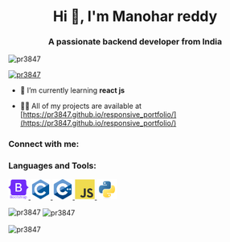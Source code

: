 <h1 align="center">Hi 👋, I'm Manohar reddy</h1>
<h3 align="center">A passionate backend developer from India</h3>

<p align="left"> <img src="https://komarev.com/ghpvc/?username=pr3847&label=Profile%20views&color=0e75b6&style=flat" alt="pr3847" /> </p>

<p align="left"> <a href="https://github.com/ryo-ma/github-profile-trophy"><img src="https://github-profile-trophy.vercel.app/?username=pr3847" alt="pr3847" /></a> </p>

- 🌱 I’m currently learning **react js**

- 👨‍💻 All of my projects are available at [https://pr3847.github.io/responsive_portfolio/](https://pr3847.github.io/responsive_portfolio/)

<h3 align="left">Connect with me:</h3>
<p align="left">
</p>

<h3 align="left">Languages and Tools:</h3>
<p align="left"> <a href="https://getbootstrap.com" target="_blank" rel="noreferrer"> <img src="https://raw.githubusercontent.com/devicons/devicon/master/icons/bootstrap/bootstrap-plain-wordmark.svg" alt="bootstrap" width="40" height="40"/> </a> <a href="https://www.cprogramming.com/" target="_blank" rel="noreferrer"> <img src="https://raw.githubusercontent.com/devicons/devicon/master/icons/c/c-original.svg" alt="c" width="40" height="40"/> </a> <a href="https://www.w3schools.com/cpp/" target="_blank" rel="noreferrer"> <img src="https://raw.githubusercontent.com/devicons/devicon/master/icons/cplusplus/cplusplus-original.svg" alt="cplusplus" width="40" height="40"/> </a> <a href="https://developer.mozilla.org/en-US/docs/Web/JavaScript" target="_blank" rel="noreferrer"> <img src="https://raw.githubusercontent.com/devicons/devicon/master/icons/javascript/javascript-original.svg" alt="javascript" width="40" height="40"/> </a> <a href="https://www.python.org" target="_blank" rel="noreferrer"> <img src="https://raw.githubusercontent.com/devicons/devicon/master/icons/python/python-original.svg" alt="python" width="40" height="40"/> </a> </p>

<p><img align="left" src="https://github-readme-stats.vercel.app/api/top-langs?username=pr3847&show_icons=true&locale=en&layout=compact" alt="pr3847" /></p>

<p>&nbsp;<img align="center" src="https://github-readme-stats.vercel.app/api?username=pr3847&show_icons=true&locale=en" alt="pr3847" /></p>

<p><img align="center" src="https://github-readme-streak-stats.herokuapp.com/?user=pr3847&" alt="pr3847" /></p>
